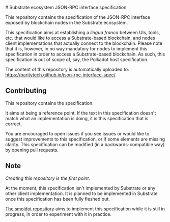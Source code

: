 # Substrate ecosystem JSON-RPC interface specification

This repository contains the specification of the JSON-RPC interface exposed by blockchain nodes in the Substrate ecosystem.

This specification aims at establishing a *lingua franca* between UIs, tools, etc. that would like to access a Substrate-based blockchain, and nodes client implementations that actually connect to the blockchain. Please note that it is, however, in no way mandatory for nodes to implement this specification in order to access a Substrate-based blockchain. As such, this specification is out of scope of, say, the Polkadot host specification.

The content of this repository is automatically uploaded to: https://paritytech.github.io/json-rpc-interface-spec/

## Contributing

This repository contains the specification.

It aims at being a reference point. If the text in this specification doesn't match what an implementation is doing, it is this specification that is correct.

You are encouraged to open issues if you see issues or would like to suggest improvements to this specification, or if some elements are missing clarity.
This specification can be modified (in a backwards-compatible way) by opening pull requests.

## Note

*Creating this repository is the first point.*

At the moment, this specification isn't implemented by Substrate or any other client implementation.
It is planned to be implemented in Substrate once this specification has been fully fleshed out.

[The smoldot repository](https://github.com/paritytech/smoldot) aims to implement this specification while it is still in progress, in order to experiment with it in practice.
